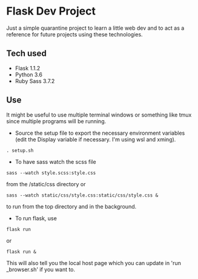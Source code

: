 # Flask Dev Project

Just a simple quarantine project to learn a little web dev and to act as a reference for future projects using these technologies.

## Tech used

* Flask 1.1.2
* Python 3.6
* Ruby Sass 3.7.2


## Use

It might be useful to use multiple terminal windows or something like tmux since multiple programs will be running.

* Source the setup file to export the necessary environment variables (edit the Display variable if necessary. I'm using wsl and xming).

```
. setup.sh
```

* To have sass watch the scss file 

```
sass --watch style.scss:style.css
```

from the /static/css directory or 

```
sass --watch static/css/style.css:static/css/style.css &
```

to run from the top directory and in the background.

* To run flask, use 

```
flask run
```

or 

```
flask run &
```

This will also tell you the local host page which you can update in 'run _browser.sh' if you want to.
